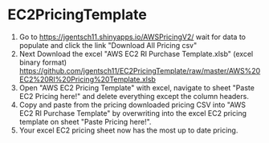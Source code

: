 # EC2PricingTemplate

1) Go to https://jgentsch11.shinyapps.io/AWSPricingV2/ wait for data to populate and click the link "Download All Pricing csv"
2) Next Download the excel "AWS EC2 RI Purchase Template.xlsb" (excel binary format) https://github.com/jgentsch11/EC2PricingTemplate/raw/master/AWS%20EC2%20RI%20Pricing%20Template.xlsb
3) Open "AWS EC2 Pricing Template" with excel, navigate to sheet "Paste EC2 Pricing here!" and delete everything except the column headers.
4) Copy and paste from the pricing downloaded pricing CSV into "AWS EC2 RI Purchase Template" by overwriting into the excel EC2 pricing template on sheet "Paste Pricing here!".
4) Your excel EC2 pricing sheet now has the most up to date pricing.

